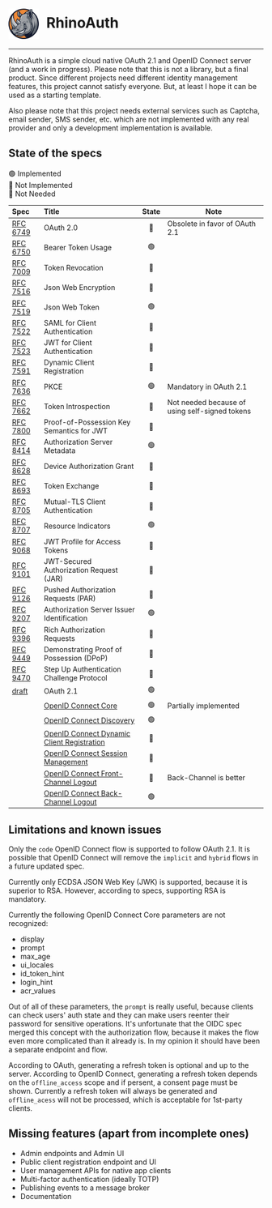 ﻿<h1>
  <img src="./logo.png" alt="Logo" width="60" style="vertical-align: middle; margin-right: 8px;">
  RhinoAuth
</h1>
<hr/>

RhinoAuth is a simple cloud native OAuth 2.1 and OpenID Connect server (and a work in progress). Please note that this is not a library, but a final product. Since different projects need different identity management features, this project cannot satisfy everyone. But, at least I hope it can be used as a starting template.

Also please note that this project needs external services such as Captcha, email sender, SMS sender, etc. which are not implemented with any real provider and only a development implementation is available.

## State of the specs
🟢 Implemented  
🔴 Not Implemented  
🔘 Not Needed

| Spec| Title | State| Note |
| :------------ |:---------------|:-----:| --------- |
| [RFC 6749](https://datatracker.ietf.org/doc/html/rfc6749) | OAuth 2.0 | 🔘 | Obsolete in favor of OAuth 2.1 |
| [RFC 6750](https://datatracker.ietf.org/doc/html/rfc6750) | Bearer Token Usage | 🟢 ||
| [RFC 7009](https://datatracker.ietf.org/doc/html/rfc7009) | Token Revocation | 🔴 ||
| [RFC 7516](https://datatracker.ietf.org/doc/html/rfc7516) | Json Web Encryption | 🔴 ||
| [RFC 7519](https://datatracker.ietf.org/doc/html/rfc7519) | Json Web Token | 🟢 ||
| [RFC 7522](https://datatracker.ietf.org/doc/html/rfc7522) | SAML for Client Authentication | 🔴 ||
| [RFC 7523](https://datatracker.ietf.org/doc/html/rfc7523) | JWT for Client Authentication | 🔴 ||
| [RFC 7591](https://datatracker.ietf.org/doc/html/rfc7591) | Dynamic Client Registration | 🔴 ||
| [RFC 7636](https://datatracker.ietf.org/doc/html/rfc7636) | PKCE | 🟢 | Mandatory in OAuth 2.1 |
| [RFC 7662](https://datatracker.ietf.org/doc/html/rfc7662) | Token Introspection | 🔘 | Not needed because of using self-signed tokens |
| [RFC 7800](https://datatracker.ietf.org/doc/html/rfc7800) | Proof-of-Possession Key Semantics for JWT | 🔴 ||
| [RFC 8414](https://datatracker.ietf.org/doc/html/rfc8414) | Authorization Server Metadata | 🟢 ||
| [RFC 8628](https://datatracker.ietf.org/doc/html/rfc8628) | Device Authorization Grant | 🔴 ||
| [RFC 8693](https://datatracker.ietf.org/doc/html/rfc8693) | Token Exchange | 🔴 ||
| [RFC 8705](https://datatracker.ietf.org/doc/html/rfc8705) | Mutual-TLS Client Authentication | 🔴 ||
| [RFC 8707](https://datatracker.ietf.org/doc/html/rfc8707) | Resource Indicators | 🟢 ||
| [RFC 9068](https://datatracker.ietf.org/doc/html/rfc9068) | JWT Profile for Access Tokens | 🔴 ||
| [RFC 9101](https://datatracker.ietf.org/doc/html/rfc9101) | JWT-Secured Authorization Request (JAR) | 🔴 ||
| [RFC 9126](https://datatracker.ietf.org/doc/html/rfc9126) | Pushed Authorization Requests (PAR) | 🔴 ||
| [RFC 9207](https://datatracker.ietf.org/doc/html/rfc9207) | Authorization Server Issuer Identification | 🟢 ||
| [RFC 9396](https://datatracker.ietf.org/doc/html/rfc9396) | Rich Authorization Requests | 🔴 ||
| [RFC 9449](https://datatracker.ietf.org/doc/html/rfc9449) | Demonstrating Proof of Possession (DPoP) | 🔴 ||
| [RFC 9470](https://datatracker.ietf.org/doc/html/rfc9470) | Step Up Authentication Challenge Protocol | 🔴 ||
| [draft](https://datatracker.ietf.org/doc/html/draft-ietf-oauth-v2-1-13)      | OAuth 2.1 | 🟢 ||
|  | [OpenID Connect Core](https://openid.net/specs/openid-connect-core-1_0.html) | 🟢 | Partially implemented |
|  | [OpenID Connect Discovery](https://openid.net/specs/openid-connect-discovery-1_0.html) | 🟢 ||
|  | [OpenID Connect Dynamic Client Registration](https://openid.net/specs/openid-connect-registration-1_0.html) | 🔴 ||
|  | [OpenID Connect Session Management](https://openid.net/specs/openid-connect-session-1_0.html) | 🔴 ||
|  | [OpenID Connect Front-Channel Logout](https://openid.net/specs/openid-connect-frontchannel-1_0.html) | 🔘 | Back-Channel is better |
|  | [OpenID Connect Back-Channel Logout](https://openid.net/specs/openid-connect-backchannel-1_0.html) | 🟢 ||


## Limitations and known issues

Only the `code` OpenID Connect flow is supported to follow OAuth 2.1. It is possible that OpenID Connect will remove the `implicit` and `hybrid` flows in a future updated spec.

Currently only ECDSA JSON Web Key (JWK) is supported, because it is superior to RSA. However, according to specs, supporting RSA is mandatory.

Currently the following OpenID Connect Core parameters are not recognized:

- display
- prompt
- max_age
- ui_locales
- id_token_hint
- login_hint
- acr_values

Out of all of these parameters, the `prompt` is really useful, because clients can check users' auth state and they can make users reenter their password for sensitive operations. It's unfortunate that the OIDC spec merged this concept with the authorization flow, because it makes the flow even more complicated than it already is. In my opinion it should have been a separate endpoint and flow.

According to OAuth, generating a refresh token is optional and up to the server. According to OpenID Connect, generating a refresh token depends on the `offline_access` scope and if persent, a consent page must be shown.
Currently a refresh token will always be generated and `offline_acess` will not be processed, which is acceptable for 1st-party clients.


## Missing features (apart from incomplete ones)

- Admin endpoints and Admin UI
- Public client registration endpoint and UI
- User management APIs for native app clients
- Multi-factor authentication (ideally TOTP)
- Publishing events to a message broker
- Documentation